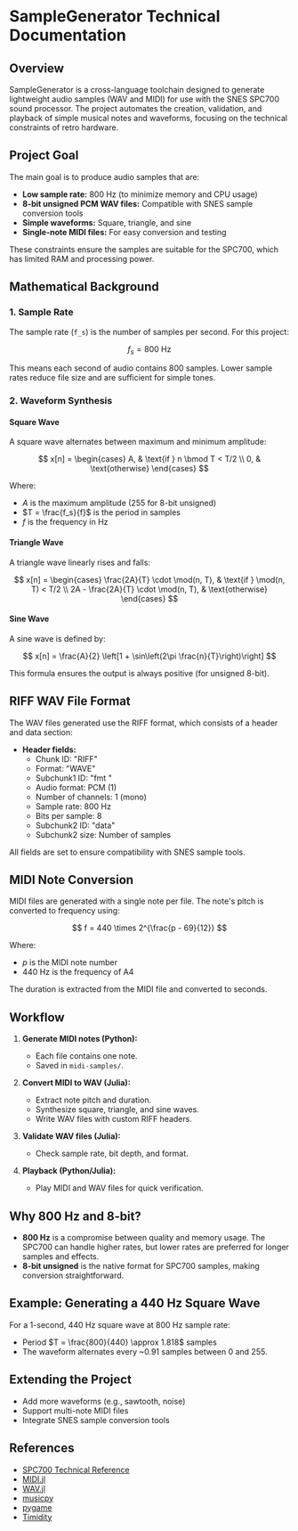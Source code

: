 # SampleGenerator Technical Documentation

## Overview

SampleGenerator is a cross-language toolchain designed to generate lightweight audio samples (WAV and MIDI) for use with the SNES SPC700 sound processor. The project automates the creation, validation, and playback of simple musical notes and waveforms, focusing on the technical constraints of retro hardware.

## Project Goal

The main goal is to produce audio samples that are:

- **Low sample rate:** 800 Hz (to minimize memory and CPU usage)
- **8-bit unsigned PCM WAV files:** Compatible with SNES sample conversion tools
- **Simple waveforms:** Square, triangle, and sine
- **Single-note MIDI files:** For easy conversion and testing

These constraints ensure the samples are suitable for the SPC700, which has limited RAM and processing power.

## Mathematical Background

### 1. **Sample Rate**

The sample rate (`f_s`) is the number of samples per second. For this project:

$$
f_s = 800\ \text{Hz}
$$

This means each second of audio contains 800 samples. Lower sample rates reduce file size and are sufficient for simple tones.

### 2. **Waveform Synthesis**

#### **Square Wave**

A square wave alternates between maximum and minimum amplitude:

$$
x[n] =
\begin{cases}
A, & \text{if } n \bmod T < T/2 \\
0, & \text{otherwise}
\end{cases}
$$

Where:

- $A$ is the maximum amplitude (255 for 8-bit unsigned)
- $T = \frac{f_s}{f}$ is the period in samples
- $f$ is the frequency in Hz

#### **Triangle Wave**

A triangle wave linearly rises and falls:

$$
x[n] =
\begin{cases}
\frac{2A}{T} \cdot \mod(n, T), & \text{if } \mod(n, T) < T/2 \\
2A - \frac{2A}{T} \cdot \mod(n, T), & \text{otherwise}
\end{cases}
$$

#### **Sine Wave**

A sine wave is defined by:

$$
x[n] = \frac{A}{2} \left[1 + \sin\left(2\pi \frac{n}{T}\right)\right]
$$

This formula ensures the output is always positive (for unsigned 8-bit).

## RIFF WAV File Format

The WAV files generated use the RIFF format, which consists of a header and data section:

- **Header fields:**
  - Chunk ID: "RIFF"
  - Format: "WAVE"
  - Subchunk1 ID: "fmt "
  - Audio format: PCM (1)
  - Number of channels: 1 (mono)
  - Sample rate: 800 Hz
  - Bits per sample: 8
  - Subchunk2 ID: "data"
  - Subchunk2 size: Number of samples

All fields are set to ensure compatibility with SNES sample tools.

## MIDI Note Conversion

MIDI files are generated with a single note per file. The note's pitch is converted to frequency using:

$$
f = 440 \times 2^{\frac{p - 69}{12}}
$$

Where:

- $p$ is the MIDI note number
- 440 Hz is the frequency of A4

The duration is extracted from the MIDI file and converted to seconds.

## Workflow

1. **Generate MIDI notes (Python):**
    - Each file contains one note.
    - Saved in `midi-samples/`.

2. **Convert MIDI to WAV (Julia):**
    - Extract note pitch and duration.
    - Synthesize square, triangle, and sine waves.
    - Write WAV files with custom RIFF headers.

3. **Validate WAV files (Julia):**
    - Check sample rate, bit depth, and format.

4. **Playback (Python/Julia):**
    - Play MIDI and WAV files for quick verification.

## Why 800 Hz and 8-bit?

- **800 Hz** is a compromise between quality and memory usage. The SPC700 can handle higher rates, but lower rates are preferred for longer samples and effects.
- **8-bit unsigned** is the native format for SPC700 samples, making conversion straightforward.

## Example: Generating a 440 Hz Square Wave

For a 1-second, 440 Hz square wave at 800 Hz sample rate:

- Period $T = \frac{800}{440} \approx 1.818$ samples
- The waveform alternates every ~0.91 samples between 0 and 255.

## Extending the Project

- Add more waveforms (e.g., sawtooth, noise)
- Support multi-note MIDI files
- Integrate SNES sample conversion tools

## References

- [SPC700 Technical Reference](https://wiki.superfamicom.org/spc700)
- [MIDI.jl](https://github.com/JuliaMusic/MIDI.jl)
- [WAV.jl](https://github.com/danielmatz/WAV.jl)
- [musicpy](https://github.com/lucianzw/musicpy)
- [pygame](https://www.pygame.org/)
- [Timidity](https://github.com/erikdubbelboer/timidity)

